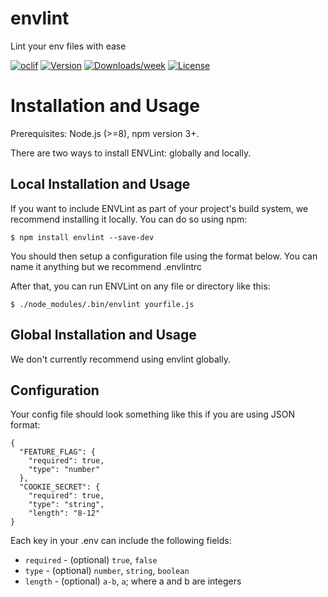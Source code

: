 # envlint

Lint your env files with ease

[![oclif](https://img.shields.io/badge/cli-oclif-brightgreen.svg)](https://oclif.io)
[![Version](https://img.shields.io/npm/v/envlint.svg)](https://npmjs.org/package/envlint)
[![Downloads/week](https://img.shields.io/npm/dw/envlint.svg)](https://npmjs.org/package/envlint)
[![License](https://img.shields.io/npm/l/envlint.svg)](https://github.com/mobilitylabs/envlint/blob/master/package.json)

<!-- toc -->

# Installation and Usage

Prerequisites: Node.js (>=8), npm version 3+.

There are two ways to install ENVLint: globally and locally.

## Local Installation and Usage

If you want to include ENVLint as part of your project's build system, we recommend installing it locally. You can do so using npm:

`$ npm install envlint --save-dev`

You should then setup a configuration file using the format below. You can name it anything but we recommend .envlintrc

After that, you can run ENVLint on any file or directory like this:

`$ ./node_modules/.bin/envlint yourfile.js`

## Global Installation and Usage

We don't currently recommend using envlint globally.

## Configuration

Your config file should look something like this if you are using JSON format:

```
{
  "FEATURE_FLAG": {
    "required": true,
    "type": "number"
  },
  "COOKIE_SECRET": {
    "required": true,
    "type": "string",
    "length": "8-12"
}
```

Each key in your .env can include the following fields:

- `required` - (optional) `true`, `false`
- `type` - (optional) `number`, `string`, `boolean`
- `length` - (optional) `a-b`, `a`; where a and b are integers
